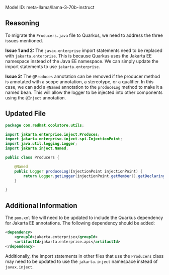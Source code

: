 Model ID: meta-llama/llama-3-70b-instruct
## Reasoning

To migrate the `Producers.java` file to Quarkus, we need to address the three issues mentioned.

**Issue 1 and 2:** The `javax.enterprise` import statements need to be replaced with `jakarta.enterprise`. This is because Quarkus uses the Jakarta EE namespace instead of the Java EE namespace. We can simply update the import statements to use `jakarta.enterprise`.

**Issue 3:** The `@Produces` annotation can be removed if the producer method is annotated with a scope annotation, a stereotype, or a qualifier. In this case, we can add a `@Named` annotation to the `produceLog` method to make it a named bean. This will allow the logger to be injected into other components using the `@Inject` annotation.

## Updated File

```java
package com.redhat.coolstore.utils;

import jakarta.enterprise.inject.Produces;
import jakarta.enterprise.inject.spi.InjectionPoint;
import java.util.logging.Logger;
import jakarta.inject.Named;

public class Producers {

    @Named
    public Logger produceLog(InjectionPoint injectionPoint) {
        return Logger.getLogger(injectionPoint.getMember().getDeclaringClass().getName());
    }

}
```

## Additional Information

The `pom.xml` file will need to be updated to include the Quarkus dependency for Jakarta EE annotations. The following dependency should be added:
```xml
<dependency>
    <groupId>jakarta.enterprise</groupId>
    <artifactId>jakarta.enterprise.api</artifactId>
</dependency>
```
Additionally, the import statements in other files that use the `Producers` class may need to be updated to use the `jakarta.inject` namespace instead of `javax.inject`.